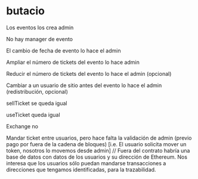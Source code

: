 # butacio

Los eventos los crea admin

No hay manager de evento

El cambio de fecha de evento lo hace el admin

Ampliar el número de tickets del evento lo hace admin

Reducir el número de tickets del evento lo hace el admin (opcional)

Cambiar a un usuario de sitio antes del evento lo hace el admin (redistribución, opcional)

sellTicket se queda igual

useTicket queda igual

Exchange no

Mandar ticket entre usuarios, pero hace falta la validación de admin (previo pago por fuera de la cadena de bloques) [i.e. El usuario solicita mover un token, nosotros lo movemos desde admin]
// Fuera del contrato habría una base de datos con datos de los usuarios y su dirección de Ethereum. Nos interesa que los usuarios sólo puedan mandarse transacciones a direcciones que tengamos identificadas, para la trazabilidad.
